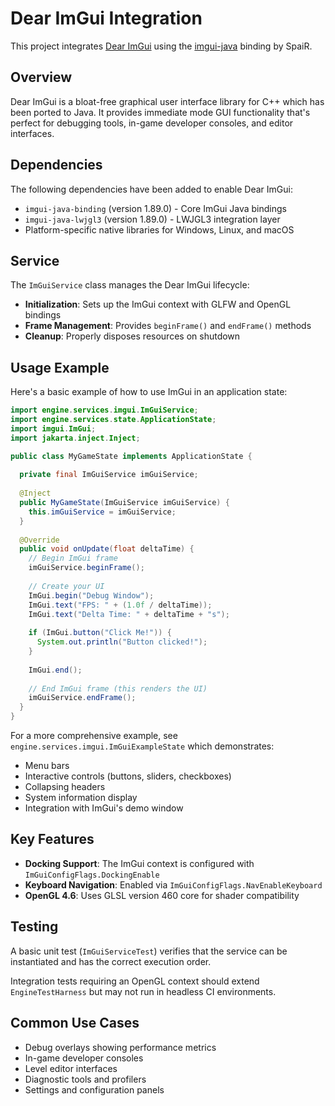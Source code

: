 # Dear ImGui Integration

This project integrates [Dear ImGui](https://github.com/ocornut/imgui) using the [imgui-java](https://github.com/SpaiR/imgui-java) binding by SpaiR.

## Overview

Dear ImGui is a bloat-free graphical user interface library for C++ which has been ported to Java. It provides immediate mode GUI functionality that's perfect for debugging tools, in-game developer consoles, and editor interfaces.

## Dependencies

The following dependencies have been added to enable Dear ImGui:

- `imgui-java-binding` (version 1.89.0) - Core ImGui Java bindings
- `imgui-java-lwjgl3` (version 1.89.0) - LWJGL3 integration layer
- Platform-specific native libraries for Windows, Linux, and macOS

## Service

The `ImGuiService` class manages the Dear ImGui lifecycle:

- **Initialization**: Sets up the ImGui context with GLFW and OpenGL bindings
- **Frame Management**: Provides `beginFrame()` and `endFrame()` methods
- **Cleanup**: Properly disposes resources on shutdown

## Usage Example

Here's a basic example of how to use ImGui in an application state:

```java
import engine.services.imgui.ImGuiService;
import engine.services.state.ApplicationState;
import imgui.ImGui;
import jakarta.inject.Inject;

public class MyGameState implements ApplicationState {
  
  private final ImGuiService imGuiService;
  
  @Inject
  public MyGameState(ImGuiService imGuiService) {
    this.imGuiService = imGuiService;
  }
  
  @Override
  public void onUpdate(float deltaTime) {
    // Begin ImGui frame
    imGuiService.beginFrame();
    
    // Create your UI
    ImGui.begin("Debug Window");
    ImGui.text("FPS: " + (1.0f / deltaTime));
    ImGui.text("Delta Time: " + deltaTime + "s");
    
    if (ImGui.button("Click Me!")) {
      System.out.println("Button clicked!");
    }
    
    ImGui.end();
    
    // End ImGui frame (this renders the UI)
    imGuiService.endFrame();
  }
}
```

For a more comprehensive example, see `engine.services.imgui.ImGuiExampleState` which demonstrates:
- Menu bars
- Interactive controls (buttons, sliders, checkboxes)
- Collapsing headers
- System information display
- Integration with ImGui's demo window

## Key Features

- **Docking Support**: The ImGui context is configured with `ImGuiConfigFlags.DockingEnable`
- **Keyboard Navigation**: Enabled via `ImGuiConfigFlags.NavEnableKeyboard`
- **OpenGL 4.6**: Uses GLSL version 460 core for shader compatibility

## Testing

A basic unit test (`ImGuiServiceTest`) verifies that the service can be instantiated and has the correct execution order.

Integration tests requiring an OpenGL context should extend `EngineTestHarness` but may not run in headless CI environments.

## Common Use Cases

- Debug overlays showing performance metrics
- In-game developer consoles
- Level editor interfaces
- Diagnostic tools and profilers
- Settings and configuration panels
